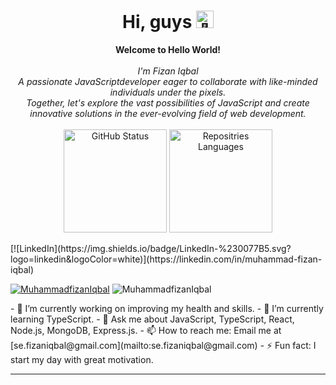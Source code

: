<h1 align="center">Hi, guys <img src="https://github.com/wervlad/wervlad/assets/24524555/766d336d-b87d-44ba-807c-c51de2bc6b4d" width="28px" alt="👋"></h1>
<p align="center"> <b>Welcome to Hello World!</b><br><br><i>I'm Fizan Iqbal<br> A passionate JavaScriptdeveloper eager to collaborate with like-minded individuals under the pixels.<br>
Together, let's explore the vast possibilities of JavaScript and create innovative solutions in the ever-evolving field of web development.<br></i><br>
<a href="https://github.com/faizaniqbalLC"><img height="165em" alt="GitHub Status" src="https://github-readme-stats.vercel.app/api?username=faizaniqbalLC&show_icons=true&theme=algolia&include_all_commits=true&count_private=true"/></a>
 <a href="https://github.com/faizaniqbalLC"><img height="165em" alt="Repositries Languages" src="https://github-readme-stats.vercel.app/api/top-langs/?username=faizaniqbalLC&layout=compact&langs_count=8&theme=algolia"/></a>
</p>
[![LinkedIn](https://img.shields.io/badge/LinkedIn-%230077B5.svg?logo=linkedin&logoColor=white)](https://linkedin.com/in/muhammad-fizan-iqbal) 
<p align="left">
    <a href="https://linkedin.com/in/muhammad-fizan-iqbal"><img src="https://img.shields.io/badge/LinkedIn-%230077B5.svg?logo=linkedin&logoColor=white"
                                                                alt="MuhammadfizanIqbal" /></a>
  <img src="https://komarev.com/ghpvc/?username=faizaniqbalLC" alt="MuhammadfizanIqbal" />
</p>
- 🔭 I’m currently working on improving my health and skills.
- 🌱 I’m currently learning TypeScript.
- 💬 Ask me about JavaScript, TypeScript, React, Node.js, MongoDB, Express.js.
- 📫 How to reach me: Email me at [se.fizaniqbal@gmail.com](mailto:se.fizaniqbal@gmail.com)
- ⚡ Fun fact: I start my day with great motivation.

---
